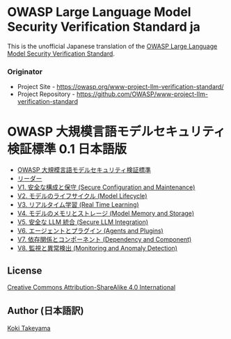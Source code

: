 # OWASP Large Language Model Security Verification Standard ja

This is the unofficial Japanese translation of the [OWASP Large Language Model Security Verification Standard](https://github.com/OWASP/www-project-llm-verification-standard).

### Originator

- Project Site - <https://owasp.org/www-project-llm-verification-standard/>
- Project Repository - <https://github.com/OWASP/www-project-llm-verification-standard>

# OWASP 大規模言語モデルセキュリティ検証標準 0.1 日本語版

* [OWASP 大規模言語モデルセキュリティ検証標準](Document/README.md)
* [リーダー](Document/leaders.md)
* [V1. 安全な構成と保守 (Secure Configuration and Maintenance)](Document/0.1/ja/0x10-V1-Configuration.md)
* [V2. モデルのライフサイクル (Model Lifecycle)](Document/0.1/ja/0x11-V2-Model-Lifecycle.md)
* [V3. リアルタイム学習 (Real Time Learning)](Document/0.1/ja/0x12-V3-Realtime-Training.md)
* [V4. モデルのメモリとストレージ (Model Memory and Storage)](Document/0.1/ja/0x13-V4-Model-Memory-and-Storage.md)
* [V5. 安全な LLM 統合 (Secure LLM Integration)](Document/0.1/ja/0x14-V5-Secure-LLM-Integration.md)
* [V6. エージェントとプラグイン (Agents and Plugins)](Document/0.1/ja/0x15-V6-Agent-and-Plugins.md)
* [V7. 依存関係とコンポーネント (Dependency and Component)](Document/0.1/ja/0x16-V7-Dependency-and-Component-Security.md)
* [V8. 監視と異常検出 (Monitoring and Anomaly Detection)](Document/0.1/ja/0x17-V8-Monitoring-and-Anomaly-Detection.md)

## License

[Creative Commons Attribution-ShareAlike 4.0 International](https://creativecommons.org/licenses/by-sa/4.0/)

## Author (日本語訳)

[Koki Takeyama](https://github.com/coky-t)

